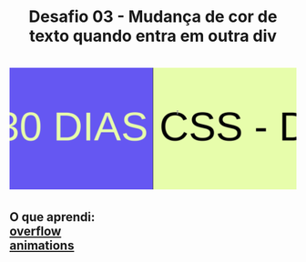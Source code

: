 <h1 align="center">
  Desafio 03 - Mudança de cor de texto quando entra em outra div
</h1>

<h1>
  <img src="./gif03.gif">
</h1>


<h2> O que aprendi:<br/>
<a href="https://www.w3schools.com/css/css_overflow.asp">overflow</a><br/>
<a href="https://www.w3schools.com/cssref/css3_pr_animation-keyframes.asp">animations</a>
